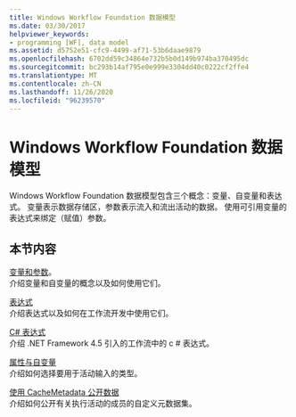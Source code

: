 ```yaml
---
title: Windows Workflow Foundation 数据模型
ms.date: 03/30/2017
helpviewer_keywords:
- programming [WF], data model
ms.assetid: d5752e51-cfc9-4499-af71-53b6daae9879
ms.openlocfilehash: 6702dd59c34864e732b5b0d149b974ba370495dc
ms.sourcegitcommit: bc293b14af795e0e999e3304dd40c0222cf2ffe4
ms.translationtype: MT
ms.contentlocale: zh-CN
ms.lasthandoff: 11/26/2020
ms.locfileid: "96239570"
---
```

# <a name="windows-workflow-foundation-data-model"></a>Windows Workflow Foundation 数据模型

Windows Workflow Foundation 数据模型包含三个概念：变量、自变量和表达式。 变量表示数据存储区，参数表示流入和流出活动的数据。 使用可引用变量的表达式来绑定（赋值）参数。  
  
## <a name="in-this-section"></a>本节内容  

 [变量和参数](variables-and-arguments.md)。  
 介绍变量和自变量的概念以及如何使用它们。  
  
 [表达式](expressions.md)  
 介绍表达式以及如何在工作流开发中使用它们。  
  
 [C# 表达式](csharp-expressions.md)  
 介绍 .NET Framework 4.5 引入的工作流中的 c # 表达式。  
  
 [属性与自变量](properties-vs-arguments.md)  
 介绍如何选择要用于活动输入的类型。  
  
 [使用 CacheMetadata 公开数据](exposing-data-with-cachemetadata.md)  
 介绍如何公开有关执行活动的成员的自定义元数据集。
